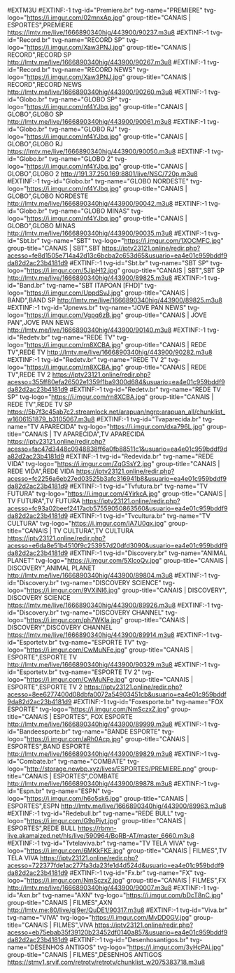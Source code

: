 #EXTM3U
#EXTINF:-1 tvg-id="Premiere.br" tvg-name="PREMIERE" tvg-logo="https://i.imgur.com/02mnxAp.jpg" group-title="CANAIS | ESPORTES",PREMIERE
https://lmtv.me/live/1666890340hig/443900/90237.m3u8
#EXTINF:-1 tvg-id="Record.br" tvg-name="RECORD SP" tvg-logo="https://i.imgur.com/Xaw3PNJ.jpg" group-title="CANAIS | RECORD",RECORD SP
http://lmtv.me/live/1666890340hig/443900/90267.m3u8
#EXTINF:-1 tvg-id="Record.br" tvg-name="RECORD NEWS" tvg-logo="https://i.imgur.com/Xaw3PNJ.jpg" group-title="CANAIS | RECORD",RECORD NEWS
http://lmtv.me/live/1666890340hig/443900/90260.m3u8
#EXTINF:-1 tvg-id="Globo.br" tvg-name="GLOBO SP" tvg-logo="https://i.imgur.com/nf4YJbq.jpg" group-title="CANAIS | GLOBO",GLOBO SP
http://lmtv.me/live/1666890340hig/443900/90061.m3u8
#EXTINF:-1 tvg-id="Globo.br" tvg-name="GLOBO RJ" tvg-logo="https://i.imgur.com/nf4YJbq.jpg" group-title="CANAIS | GLOBO",GLOBO RJ
https://lmtv.me/live/1666890340hig/443900/90050.m3u8
#EXTINF:-1 tvg-id="Globo.br" tvg-name="GLOBO 2" tvg-logo="https://i.imgur.com/nf4YJbq.jpg" group-title="CANAIS | GLOBO",GLOBO 2
http://191.37.250.169:8801/live/NSC/720p.m3u8
#EXTINF:-1 tvg-id="Globo.br" tvg-name="GLOBO NORDESTE" tvg-logo="https://i.imgur.com/nf4YJbq.jpg" group-title="CANAIS | GLOBO",GLOBO NORDESTE
http://lmtv.me/live/1666890340hig/443900/90042.m3u8
#EXTINF:-1 tvg-id="Globo.br" tvg-name="GLOBO MINAS" tvg-logo="https://i.imgur.com/nf4YJbq.jpg" group-title="CANAIS | GLOBO",GLOBO MINAS
http://lmtv.me/live/1666890340hig/443900/90035.m3u8
#EXTINF:-1 tvg-id="Sbt.br" tvg-name="SBT" tvg-logo="https://i.imgur.com/1XOCMFC.jpg" group-title="CANAIS | SBT",SBT
https://iptv23121.online/redir.php?acesso=fe8d1505e714a42d13c6bcba2c653d65&usuario=ea4e01c959bddf9da82d2ac23b4181d9
#EXTINF:-1 tvg-id="Sbt.br" tvg-name="SBT SP" tvg-logo="https://i.imgur.com/5JipH12.jpg" group-title="CANAIS | SBT",SBT SP
http://lmtv.me/live/1666890340hig/443900/89825.m3u8
#EXTINF:-1 tvg-id="Band.br" tvg-name="SBT ITAPOAN [FHD]" tvg-logo="https://i.imgur.com/UppdSvJ.jpg" group-title="CANAIS | BAND",BAND SP
http://lmtv.me/live/1666890340hig/443900/89825.m3u8
#EXTINF:-1 tvg-id="Jpnews.br" tvg-name="JOVE PAN NEWS" tvg-logo="https://i.imgur.com/Vgpq6zB.jpg" group-title="CANAIS | JOVE PAN",JOVE PAN NEWS
http://lmtv.me/live/1666890340hig/443900/90140.m3u8
#EXTINF:-1 tvg-id="Redetv.br" tvg-name="REDE TV" tvg-logo="https://i.imgur.com/rn8XCBA.jpg" group-title="CANAIS | REDE TV",REDE TV
http://lmtv.me/live/1666890340hig/443900/90282.m3u8
#EXTINF:-1 tvg-id="Redetv.br" tvg-name="REDE TV 2" tvg-logo="https://i.imgur.com/rn8XCBA.jpg" group-title="CANAIS | REDE TV",REDE TV 2
https://iptv23121.online/redir.php?acesso=355ff80efa26502e1359f1ba9300d684&usuario=ea4e01c959bddf9da82d2ac23b4181d9
#EXTINF:-1 tvg-id="Redetv.br" tvg-name="REDE TV SP" tvg-logo="https://i.imgur.com/rn8XCBA.jpg" group-title="CANAIS | REDE TV",REDE TV SP
https://5b7f3c45ab7c2.streamlock.net/arapuan/ngrp:arapuan_all/chunklist_w1606151879_b3105067.m3u8
#EXTINF:-1 tvg-id="Tvaparecida.br" tvg-name="TV APARECIDA" tvg-logo="https://i.imgur.com/dxa796L.jpg" group-title="CANAIS | TV APARECIDA",TV APARECIDA 
https://iptv23121.online/redir.php?acesso=fac47d3448c0948838ff6a0fb88511c1&usuario=ea4e01c959bddf9da82d2ac23b4181d9
#EXTINF:-1 tvg-id="Redevida.br" tvg-name="REDE VIDA" tvg-logo="https://i.imgur.com/ZqGSsY2.jpg" group-title="CANAIS | REDE VIDA",REDE VIDA
https://iptv23121.online/redir.php?acesso=fc2256a6eb27ed03525b3afc316941b8&usuario=ea4e01c959bddf9da82d2ac23b4181d9
#EXTINF:-1 tvg-id="Tvfutura.br" tvg-name="TV FUTURA" tvg-logo="https://i.imgur.com/4YirkcA.jpg" group-title="CANAIS | TV FUTURA",TV FUTURA
https://iptv23121.online/redir.php?acesso=fc93a02beef2417acb57559050863560&usuario=ea4e01c959bddf9da82d2ac23b4181d9
#EXTINF:-1 tvg-id="Tvcultura.br" tvg-name="TV CULTURA" tvg-logo="https://i.imgur.com/IA7U0qx.jpg" group-title="CANAIS | TV CULTURA",TV CULTURA
https://iptv23121.online/redir.php?acesso=e6da8e51b4510f9c253957d20dfd3090&usuario=ea4e01c959bddf9da82d2ac23b4181d9
#EXTINF:-1 tvg-id="Discovery.br" tvg-name="ANIMAL PLANET" tvg-logo="https://i.imgur.com/5XlcoQv.jpg" group-title="CANAIS | DISCOVERY",ANIMAL PLANET
http://lmtv.me/live/1666890340hig/443900/89804.m3u8
#EXTINF:-1 tvg-id="Discovery.br" tvg-name="DISCOVERY SCIENCE" tvg-logo="https://i.imgur.com/9VXiNl6.jpg" group-title="CANAIS | DISCOVERY", DISCOVERY SCIENCE
https://lmtv.me/live/1666890340hig/443900/89926.m3u8
#EXTINF:-1 tvg-id="Discovery.br" tvg-name="DISCOVERY CHANNEL" tvg-logo="https://i.imgur.com/ph7WKla.jpg" group-title="CANAIS | DISCOVERY",DISCOVERY CHANNEL
https://lmtv.me/live/1666890340hig/443900/89914.m3u8
#EXTINF:-1 tvg-id="Esportetv.br" tvg-name="ESPORTE TV" tvg-logo="https://i.imgur.com/CwMuNFe.jpg" group-title="CANAIS | ESPORTE",ESPORTE TV
http://lmtv.me/live/1666890340hig/443900/90329.m3u8
#EXTINF:-1 tvg-id="Esportetv.br" tvg-name="ESPORTE TV 2" tvg-logo="https://i.imgur.com/CwMuNFe.jpg" group-title="CANAIS | ESPORTE",ESPORTE TV 2
https://iptv23121.online/redir.php?acesso=8ee6277400d08dbfa0072a54903451cb&usuario=ea4e01c959bddf9da82d2ac23b4181d9
#EXTINF:-1 tvg-id="Foxesporte.br" tvg-name="FOX ESPORTE" tvg-logo="https://i.imgur.com/NmSczxZ.jpg" group-title="CANAIS | ESPORTES", FOX ESPORTE
http://lmtv.me/live/1666890340hig/443900/89999.m3u8
#EXTINF:-1 tvg-id="Bandeesporte.br" tvg-name="BANDE ESPORTE" tvg-logo="https://i.imgur.com/aRh0Acp.jpg" group-title="CANAIS | ESPORTES",BAND ESPORTE
http://lmtv.me/live/1666890340hig/443900/89829.m3u8
#EXTINF:-1 tvg-id="Combate.br" tvg-name="COMBATE" tvg-logo="http://storage.newbp.xyz/lives/ESPORTES/PREMIERE.png" group-title="CANAIS | ESPORTES",COMBATE
http://lmtv.me/live/1666890340hig/443900/89878.m3u8
#EXTINF:-1 tvg-id="Espn.br" tvg-name="ESPN" tvg-logo="https://i.imgur.com/h6o5sk6.jpg" group-title="CANAIS | ESPORTES",ESPN
http://lmtv.me/live/1666890340hig/443900/89963.m3u8
#EXTINF:-1 tvg-id="Redebull.br" tvg-name="REDE BULL" tvg-logo="https://i.imgur.com/G9oPiyt.jpg" group-title="CANAIS | ESPORTES",REDE BULL
https://rbmn-live.akamaized.net/hls/live/590964/BoRB-AT/master_6660.m3u8
#EXTINF:-1 tvg-id="Tvtelaviva.br" tvg-name="TV TELA VIVA" tvg-logo="https://i.imgur.com/6MKkFKE.jpg" group-title="CANAIS | FILMES",TV TELA VIVA
https://iptv23121.online/redir.php?acesso=722377fde1ac277fa3da23fe1d4d524d&usuario=ea4e01c959bddf9da82d2ac23b4181d9
#EXTINF:-1 tvg-id="Fx.br" tvg-name="FX" tvg-logo="https://i.imgur.com/NmSczxZ.jpg" group-title="CANAIS | FILMES",FX
http://lmtv.me/live/1666890340hig/443900/90007.m3u8
#EXTINF:-1 tvg-id="Axn.br" tvg-name="AXN" tvg-logo="https://i.imgur.com/bDcT8nC.jpg" group-title="CANAIS | FILMES",AXN
http://lmtv.me:80/live/gj9er/QuDE1/90317.m3u8
#EXTINF:-1 tvg-id="Viva.br" tvg-name="VIVA" tvg-logo="https://i.imgur.com/MvDD0GV.jpg" group-title="CANAIS | FILMES",VIVA
https://iptv23121.online/redir.php?acesso=eb75ebab35f39120b23452df0140a857&usuario=ea4e01c959bddf9da82d2ac23b4181d9
#EXTINF:-1 tvg-id="Desenhosantigos.br" tvg-name="DESENHOS ANTIGOS" tvg-logo="https://i.imgur.com/3yHcPAi.jpg" group-title="CANAIS | FILMES",DESENHOS ANTIGOS
https://stmv1.srvif.com/retrotv/retrotv/chunklist_w2075383718.m3u8
